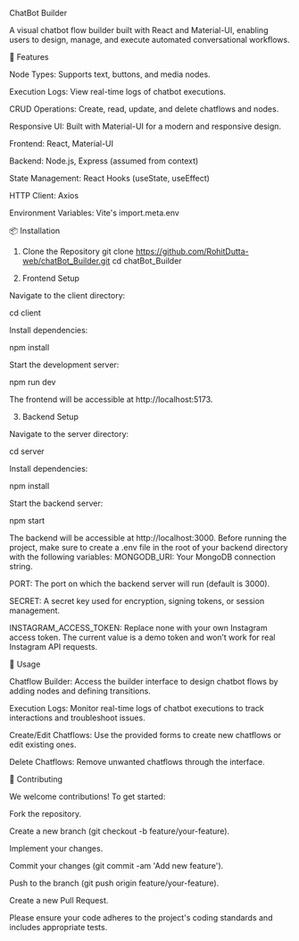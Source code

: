 ChatBot Builder

A visual chatbot flow builder built with React and Material-UI, enabling users to design, manage, and execute automated conversational workflows.

🚀 Features


Node Types: Supports text, buttons, and media nodes.

Execution Logs: View real-time logs of chatbot executions.

CRUD Operations: Create, read, update, and delete chatflows and nodes.

Responsive UI: Built with Material-UI for a modern and responsive design.

Frontend: React, Material-UI

Backend: Node.js, Express (assumed from context)

State Management: React Hooks (useState, useEffect)

HTTP Client: Axios

Environment Variables: Vite's import.meta.env

📦 Installation
1. Clone the Repository
git clone https://github.com/RohitDutta-web/chatBot_Builder.git
cd chatBot_Builder

2. Frontend Setup

Navigate to the client directory:

cd client


Install dependencies:

npm install


Start the development server:

npm run dev


The frontend will be accessible at http://localhost:5173.

3. Backend Setup

Navigate to the server directory:

cd server


Install dependencies:

npm install


Start the backend server:

npm start


The backend will be accessible at http://localhost:3000.
Before running the project, make sure to create a .env file in the root of your backend directory with the following variables:
MONGODB_URI: Your MongoDB connection string.

PORT: The port on which the backend server will run (default is 3000).

SECRET: A secret key used for encryption, signing tokens, or session management.

INSTAGRAM_ACCESS_TOKEN: Replace none with your own Instagram access token. The current value is a demo token and won’t work for real Instagram API requests.



🧪 Usage

Chatflow Builder: Access the builder interface to design chatbot flows by adding nodes and defining transitions.

Execution Logs: Monitor real-time logs of chatbot executions to track interactions and troubleshoot issues.

Create/Edit Chatflows: Use the provided forms to create new chatflows or edit existing ones.

Delete Chatflows: Remove unwanted chatflows through the interface.

🧩 Contributing

We welcome contributions! To get started:

Fork the repository.

Create a new branch (git checkout -b feature/your-feature).

Implement your changes.

Commit your changes (git commit -am 'Add new feature').

Push to the branch (git push origin feature/your-feature).

Create a new Pull Request.

Please ensure your code adheres to the project's coding standards and includes appropriate tests.
